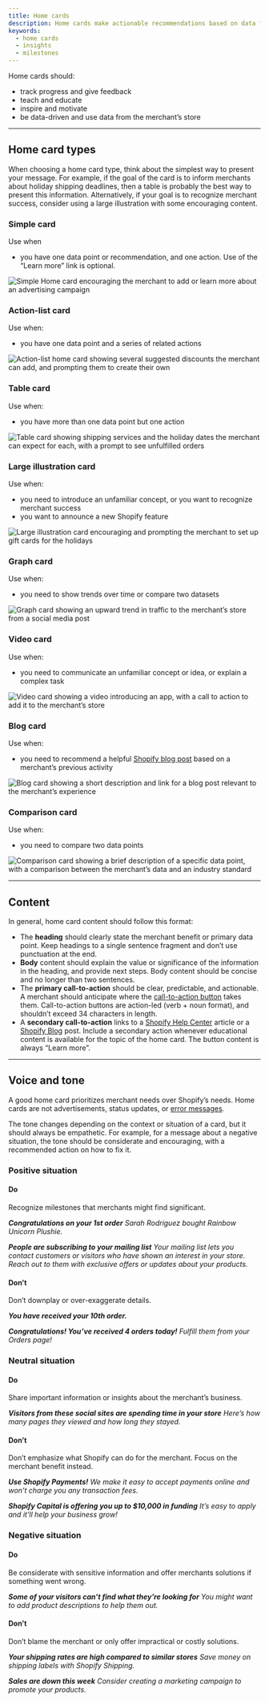 ```yaml
---
title: Home cards
description: Home cards make actionable recommendations based on data from the merchant’s store, or give merchants feedback about their store’s performance.
keywords:
  - home cards
  - insights
  - milestones
---
```


Home cards should:

- track progress and give feedback
- teach and educate
- inspire and motivate
- be data-driven and use data from the merchant’s store

---

## Home card types

When choosing a home card type, think about the simplest way to present your message. For example, if the goal of the card is to inform merchants about holiday shipping deadlines, then a table is probably the best way to present this information. Alternatively, if your goal is to recognize merchant success, consider using a large illustration with some encouraging content.

### Simple card

Use when

- you have one data point or recommendation, and one action. Use of the “Learn more” link is optional.

![Simple Home card encouraging the merchant to add or learn more about an advertising campaign](/images/foundations/patterns/home-cards/simple-home-card@2x.png)

### Action-list card

Use when:

- you have one data point and a series of related actions

![Action-list home card showing several suggested discounts the merchant can add, and prompting them to create their own](/images/foundations/patterns/home-cards/action-list-home-card@2x.png)

### Table card

Use when:

- you have more than one data point but one action

![Table card showing shipping services and the holiday dates the merchant can expect for each, with a prompt to see unfulfilled orders](/images/foundations/patterns/home-cards/table-home-card@2x.png)

### Large illustration card

Use when:

- you need to introduce an unfamiliar concept, or you want to recognize merchant success
- you want to announce a new Shopify feature

![Large illustration card encouraging and prompting the merchant to set up gift cards for the holidays](/images/foundations/patterns/home-cards/large-illustration-home-card@2x.png)

### Graph card

Use when:

- you need to show trends over time or compare two datasets

![Graph card showing an upward trend in traffic to the merchant’s store from a social media post](/images/foundations/patterns/home-cards/graph-home-card@2x.png)

### Video card

Use when:

- you need to communicate an unfamiliar concept or idea, or explain a complex task

![Video card showing a video introducing an app, with a call to action to add it to the merchant’s store](/images/foundations/patterns/home-cards/video-home-card@2x.png)

### Blog card

Use when:

- you need to recommend a helpful [Shopify blog post](https://www.shopify.com/blog) based on a merchant’s previous activity

![Blog card showing a short description and link for a blog post relevant to the merchant’s experience](/images/foundations/patterns/home-cards/blog-home-card@2x.png)

### Comparison card

Use when:

- you need to compare two data points

![Comparison card showing a brief description of a specific data point, with a comparison between the merchant’s data and an industry standard](/images/foundations/patterns/home-cards/comparison-home-card@2x.png)

---

## Content

In general, home card content should follow this format:

- The **heading** should clearly state the merchant benefit or primary data point. Keep headings to a single sentence fragment and don’t use punctuation at the end.
- **Body** content should explain the value or significance of the information in the heading, and provide next steps. Body content should be concise and no longer than two sentences.
- The **primary call-to-action** should be clear, predictable, and actionable. A merchant should anticipate where the [call-to-action button](/content/actionable-language#buttons) takes them. Call-to-action buttons are action-led (verb + noun format), and shouldn’t exceed 34 characters in length.
- A **secondary call-to-action** links to a [Shopify Help Center](https://help.shopify.com/) article or a [Shopify Blog](https://www.shopify.com/blog) post. Include a secondary action whenever educational content is available for the topic of the home card. The button content is always “Learn more”.

---

## Voice and tone

A good home card prioritizes merchant needs over Shopify’s needs. Home cards are not advertisements, status updates, or [error messages](/patterns/error-messages).

The tone changes depending on the context or situation of a card, but it should always be empathetic. For example, for a message about a negative situation, the tone should be considerate and encouraging, with a recommended action on how to fix it.

### Positive situation

<!-- dodont -->

#### Do

Recognize milestones that merchants might find significant.

_**Congratulations on your 1st order**_
_Sarah Rodriguez bought Rainbow Unicorn Plushie._

_**People are subscribing to your mailing list**_
_Your mailing list lets you contact customers or visitors who have shown an interest in your store. Reach out to them with exclusive offers or updates about your products._

#### Don’t

Don’t downplay or over-exaggerate details.

_**You have received your 10th order.**_

_**Congratulations! You’ve received 4 orders today!**_
_Fulfill them from your Orders page!_

<!-- end -->

### Neutral situation

<!-- dodont -->

#### Do

Share important information or insights about the merchant’s business.

_**Visitors from these social sites are spending time in your store**_
_Here’s how many pages they viewed and how long they stayed._

#### Don’t

Don’t emphasize what Shopify can do for the merchant. Focus on the merchant benefit instead.

_**Use Shopify Payments!**_
_We make it easy to accept payments online and won’t charge you any transaction fees._

_**Shopify Capital is offering you up to \$10,000 in funding**_
_It’s easy to apply and it’ll help your business grow!_

<!-- end -->

### Negative situation

<!-- dodont -->

#### Do

Be considerate with sensitive information and offer merchants solutions if something went wrong.

_**Some of your visitors can’t find what they’re looking for**_
_You might want to add product descriptions to help them out._

#### Don’t

Don’t blame the merchant or only offer impractical or costly solutions.

_**Your shipping rates are high compared to similar stores**_
_Save money on shipping labels with Shopify Shipping._

_**Sales are down this week**_
_Consider creating a marketing campaign to promote your products._

<!-- end -->
